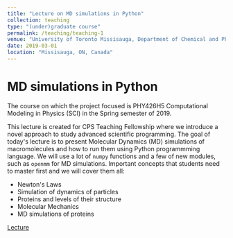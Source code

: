 ```yaml
---
title: "Lecture on MD simulations in Python"
collection: teaching
type: "(under)graduate course"
permalink: /teaching/teaching-1
venue: "University of Toronto Missisauga, Department of Chemical and Physical Sciences"
date: 2019-03-01
location: "Missisauga, ON, Canada"
---
```


# MD simulations in Python
The course on which the project focused is PHY426H5 Computational Modeling in Physics (SCI) in the Spring semester of 2019.

This lecture is created for CPS Teaching Fellowship where we introduce a novel approach to study advanced scientific programming. The goal of today's lecture is to present Molecular Dynamics (MD) simulations of macromolecules and how to run them using Python programmming language. We will use a lot of `numpy` functions and a few of new modules, such as `openmm` for MD simulations. Important concepts that students need to master first and we will cover them all:

- Newton's Laws 
- Simulation of dynamics of particles
- Proteins and levels of their structure
- Molecular Mechanics
- MD simulations of proteins 

[Lecture](https://github.com/klyshko/md_python/blob/master/Lecture.ipynb) 

